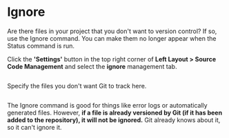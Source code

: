 # Ignore

Are there files in your project that you don't want to version control? If so, use the Ignore command. You can make them no longer appear when the Status command is run.

Click the **'Settings'** button in the top right corner of **Left Layout > Source Code Management** and select the **ignore** management tab.

<figure><img src="https://help.goorm.io/~gitbook/image?url=https%3A%2F%2F2181851870-files.gitbook.io%2F%7E%2Ffiles%2Fv0%2Fb%2Fgitbook-x-prod.appspot.com%2Fo%2Fspaces%252F-Lq-Q9LciN1X9EABxGkt%252Fuploads%252Fc9UPVGqUSpNEPc59bKzW%252Fimage.png%3Falt%3Dmedia%26token%3D8871feaf-62ed-4823-9da4-d1feb57e3adb&#x26;width=768&#x26;dpr=4&#x26;quality=100&#x26;sign=51ae067f&#x26;sv=2" alt=""><figcaption></figcaption></figure>

Specify the files you don't want Git to track here.

<figure><img src="https://help.goorm.io/~gitbook/image?url=https%3A%2F%2F2181851870-files.gitbook.io%2F%7E%2Ffiles%2Fv0%2Fb%2Fgitbook-x-prod.appspot.com%2Fo%2Fspaces%252F-Lq-Q9LciN1X9EABxGkt%252Fuploads%252FjL0tDdoCOHgUccDFaIOB%252Fimage.png%3Falt%3Dmedia%26token%3D370df8dd-9292-49ac-8411-da4f8b8b6779&#x26;width=768&#x26;dpr=4&#x26;quality=100&#x26;sign=2cb75eb2&#x26;sv=2" alt=""><figcaption></figcaption></figure>

The Ignore command is good for things like error logs or automatically generated files. However, **if a file is already versioned by Git (if it has been added to the repository), it will not be ignored.** Git already knows about it, so it can't ignore it.
